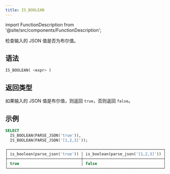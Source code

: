 ```yaml
---
title: IS_BOOLEAN
---
```


import FunctionDescription from '@site/src/components/FunctionDescription';

<FunctionDescription description="引入或更新于：v1.2.368"/>

检查输入的 JSON 值是否为布尔值。

## 语法

```sql
IS_BOOLEAN( <expr> )
```

## 返回类型

如果输入的 JSON 值是布尔值，则返回 `true`，否则返回 `false`。

## 示例

```sql
SELECT
  IS_BOOLEAN(PARSE_JSON('true')),
  IS_BOOLEAN(PARSE_JSON('[1,2,3]'));

┌────────────────────────────────────────────────────────────────────┐
│ is_boolean(parse_json('true')) │ is_boolean(parse_json('[1,2,3]')) │
├────────────────────────────────┼───────────────────────────────────┤
│ true                           │ false                             │
└────────────────────────────────────────────────────────────────────┘
```